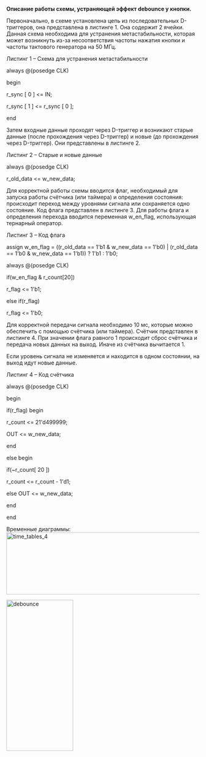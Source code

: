 **Описание работы схемы, устраняющей эффект debounce у кнопки.**

Первоначально, в схеме установлена цепь из последовательных D-триггеров, она представлена в листинге 1. Она содержит 2 ячейки. Данная схема необходима для устранения метастабильности, которая может возникнуть из-за несоответствия частоты нажатия кнопки и частоты тактового генератора на 50 МГц.

Листинг 1 – Схема для устранения метастабильности

always @(posedge CLK)

begin

r_sync \[ 0 \] <= IN;

r_sync \[ 1 \] <= r_sync \[ 0 \];

end

Затем входные данные проходят через D-триггер и возникают старые данные (после прохождения через D-триггер) и новые (до прохождения через D-триггер). Они представлены в листинге 2.

Листинг 2 – Старые и новые данные

always @(posedge CLK)

r_old_data <= w_new_data;

Для корректной работы схемы вводится флаг, необходимый для запуска работы счётчика (или таймера) и определения состояния: происходит переход между уровнями сигнала или сохраняется одно состояние. Код флага представлен в листинге 3. Для работы флага и определения перехода вводится переменная w_en_flag, использующая тернарный оператор.

Листинг 3 – Код флага

assign w_en_flag = ((r_old_data == 1'b1 & w_new_data == 1'b0) | (r_old_data == 1'b0 & w_new_data == 1'b1)) ? 1'b1 : 1'b0;

always @(posedge CLK)

if(w_en_flag & r_count\[20\])

r_flag <= 1'b1;

else if(r_flag)

r_flag <= 1'b0;

Для корректной передачи сигнала необходимо 10 мс, которые можно обеспечить с помощью счётчика (или таймера). Счётчик представлен в листинге 4. При значении флага равного 1 происходит сброс счётчика и передача новых данных на выход. Иначе из счётчика вычитается 1.

Если уровень сигнала не изменяется и находится в одном состоянии, на выход идут новые данные.

Листинг 4 – Код счётчика

always @(posedge CLK)

begin

if(r_flag) begin

r_count <= 21'd499999;

OUT <= w_new_data;

end

else begin

if(~r_count\[ 20 \])

r_count <= r_count - 1'd1;

else OUT <= w_new_data;

end

end

Временные диаграммы:
<img width="1236" height="162" alt="time_tables_4" src="https://github.com/user-attachments/assets/995792c8-05b4-4e3f-9b02-db59894cf587" />

<img width="174" height="394" alt="debounce" src="https://github.com/user-attachments/assets/b0cea07a-8992-48b3-9c90-a7f59019b41b" />


